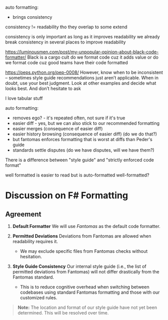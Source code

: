auto formatting:
- brings consistency

consistency != readability
    tho they overlap to some extend

consistency is only important as long as it improves readability
    we already break consistency in several places to improve readability

https://luminousmen.com/post/my-unpopular-opinion-about-black-code-formatter/
Black is a cargo cult
    do we format code cuz it adds value
    or do we format code cuz good teams have their code formatted

https://peps.python.org/pep-0008/
However, know when to be inconsistent – sometimes style guide recommendations just aren’t applicable. When in doubt, use your best judgment. Look at other examples and decide what looks best. And don’t hesitate to ask

I love tabular stuff

auto formatting:
- removes ego? - it's repeated often, not sure if it's true
- easier diff - yes, but we can also stick to our recommended formatting
 - easier merges (consequence of easier diff)
 - easier history browsing (consequence of easier diff) (do we do that?)
 - but fantomas enforces formatting that is worst at diffs than Peder's guide
- standards settle disputes (do we have disputes, will we have them?)

There is a difference between "style guide" and "strictly enforced code format"

well formatted is easier to read
  but is auto-formatted well-formatted?



# Discussion on F# Formatting

## Agreement

1. **Default Formatter**
   We will use *Fantomas* as the default code formatter.

2. **Permitted Deviations**
   Deviations from Fantomas are allowed when readability requires it.
   - We may exclude specific files from Fantomas checks without hesitation.

3. **Style Guide Consistency**
   Our internal style guide (i.e., the list of permitted deviations from Fantomas) will not differ drastically from the Fantomas standard.
   - This is to reduce cognitive overhead when switching between codebases using standard Fantomas formatting and those with our customized rules.

> **Note:** The location and format of our style guide have not yet been determined. This will be resolved over time.
